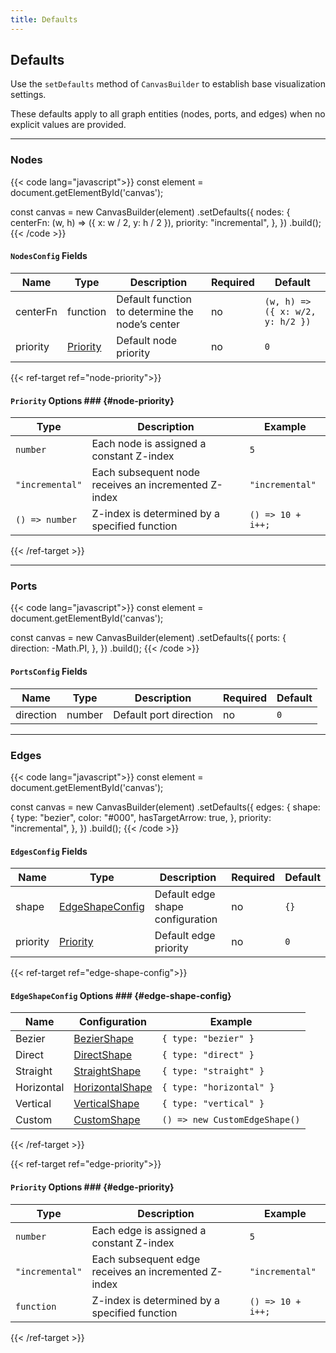 ```yaml
---
title: Defaults
---
```


## Defaults

Use the `setDefaults` method of `CanvasBuilder` to establish base visualization settings.

These defaults apply to all graph entities (nodes, ports, and edges) when no explicit values are provided.

---

### Nodes

{{< code lang="javascript">}}
const element = document.getElementById('canvas');

const canvas = new CanvasBuilder(element)
  .setDefaults({
    nodes: {
      centerFn: (w, h) => ({ x: w / 2, y: h / 2 }),
      priority: "incremental",
    },
  })
  .build();
{{< /code >}}

#### `NodesConfig` Fields

| Name     | Type                       | Description                                     | Required | Default                          |
|----------|----------------------------|-------------------------------------------------|----------|----------------------------------|
| centerFn | function                   | Default function to determine the node’s center | no       | `(w, h) => ({ x: w/2, y: h/2 })` |
| priority | [Priority](#node-priority) | Default node priority                           | no       | `0`                              |

{{< ref-target ref="node-priority">}}
#### `Priority` Options ### {#node-priority}

| Type            | Description                                          | Example           |
|-----------------|------------------------------------------------------|-------------------|
| `number`        | Each node is assigned a constant Z-index             | `5`               |
| `"incremental"` | Each subsequent node receives an incremented Z-index | `"incremental"`   |
| `() => number`  | Z-index is determined by a specified function        | `() => 10 + i++;` |
{{< /ref-target >}}


---

### Ports

{{< code lang="javascript">}}
const element = document.getElementById('canvas');

const canvas = new CanvasBuilder(element)
  .setDefaults({
    ports: {
      direction: -Math.PI,
    },
  })
  .build();
{{< /code >}}

#### `PortsConfig` Fields

| Name      | Type   | Description             | Required | Default |
|-----------|--------|-------------------------|----------|---------|
| direction | number | Default port direction  | no       | `0`     |

---


### Edges

{{< code lang="javascript">}}
const element = document.getElementById('canvas');

const canvas = new CanvasBuilder(element)
  .setDefaults({
    edges: {
      shape: {
        type: "bezier",
        color: "#000",
        hasTargetArrow: true,
      },
      priority: "incremental",
    },
  })
  .build();
{{< /code >}}

#### `EdgesConfig` Fields

| Name      | Type                                  | Description                      | Required | Default |
|-----------|---------------------------------------|----------------------------------|----------|---------|
| shape     | [EdgeShapeConfig](#edge-shape-config) | Default edge shape configuration | no       | `{}`    |
| priority  | [Priority](#edge-priority)            | Default edge priority            | no       | `0`     |

{{< ref-target ref="edge-shape-config">}}
#### `EdgeShapeConfig` Options ### {#edge-shape-config}

| Name       | Configuration                             | Example                       |
|------------|-------------------------------------------|-------------------------------|
| Bezier     | [BezierShape](/edge-shapes/bezier)         | `{ type: "bezier" }`          |
| Direct     | [DirectShape](/edge-shapes/direct)         | `{ type: "direct" }`          |
| Straight   | [StraightShape](/edge-shapes/straight)     | `{ type: "straight" }`        |
| Horizontal | [HorizontalShape](/edge-shapes/horizontal) | `{ type: "horizontal" }`      |
| Vertical   | [VerticalShape](/edge-shapes/vertical)     | `{ type: "vertical" }`        |
| Custom     | [CustomShape](/edge-shapes/custom)         | `() => new CustomEdgeShape()` |
{{< /ref-target >}}

{{< ref-target ref="edge-priority">}}
#### `Priority` Options ### {#edge-priority}

| Type            | Description                                          | Example           |
|-----------------|------------------------------------------------------|-------------------|
| `number`        | Each edge is assigned a constant Z-index             | `5`               |
| `"incremental"` | Each subsequent edge receives an incremented Z-index | `"incremental"`   |
| `function`      | Z-index is determined by a specified function        | `() => 10 + i++;` |
{{< /ref-target >}}
